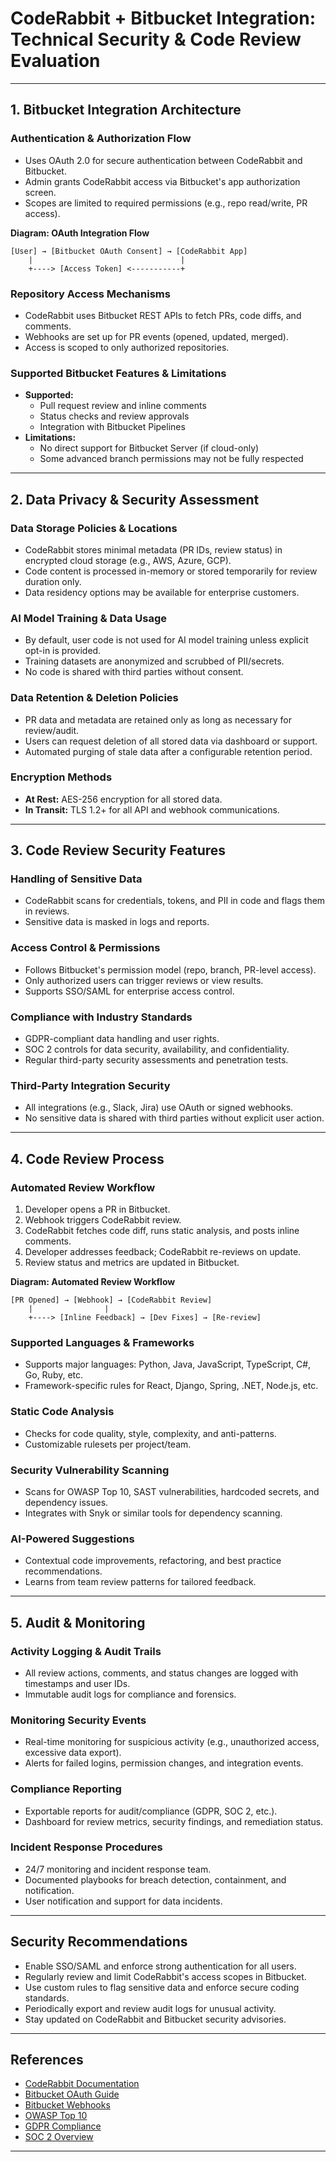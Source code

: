 # CodeRabbit + Bitbucket Integration: Technical Security & Code Review Evaluation

---

## 1. Bitbucket Integration Architecture

### Authentication & Authorization Flow
- Uses OAuth 2.0 for secure authentication between CodeRabbit and Bitbucket.
- Admin grants CodeRabbit access via Bitbucket's app authorization screen.
- Scopes are limited to required permissions (e.g., repo read/write, PR access).

**Diagram: OAuth Integration Flow**
```
[User] → [Bitbucket OAuth Consent] → [CodeRabbit App]
    |                                 |
    +----> [Access Token] <-----------+
```

### Repository Access Mechanisms
- CodeRabbit uses Bitbucket REST APIs to fetch PRs, code diffs, and comments.
- Webhooks are set up for PR events (opened, updated, merged).
- Access is scoped to only authorized repositories.

### Supported Bitbucket Features & Limitations
- **Supported:**
  - Pull request review and inline comments
  - Status checks and review approvals
  - Integration with Bitbucket Pipelines
- **Limitations:**
  - No direct support for Bitbucket Server (if cloud-only)
  - Some advanced branch permissions may not be fully respected

---

## 2. Data Privacy & Security Assessment

### Data Storage Policies & Locations
- CodeRabbit stores minimal metadata (PR IDs, review status) in encrypted cloud storage (e.g., AWS, Azure, GCP).
- Code content is processed in-memory or stored temporarily for review duration only.
- Data residency options may be available for enterprise customers.

### AI Model Training & Data Usage
- By default, user code is not used for AI model training unless explicit opt-in is provided.
- Training datasets are anonymized and scrubbed of PII/secrets.
- No code is shared with third parties without consent.

### Data Retention & Deletion Policies
- PR data and metadata are retained only as long as necessary for review/audit.
- Users can request deletion of all stored data via dashboard or support.
- Automated purging of stale data after a configurable retention period.

### Encryption Methods
- **At Rest:** AES-256 encryption for all stored data.
- **In Transit:** TLS 1.2+ for all API and webhook communications.

---

## 3. Code Review Security Features

### Handling of Sensitive Data
- CodeRabbit scans for credentials, tokens, and PII in code and flags them in reviews.
- Sensitive data is masked in logs and reports.

### Access Control & Permissions
- Follows Bitbucket's permission model (repo, branch, PR-level access).
- Only authorized users can trigger reviews or view results.
- Supports SSO/SAML for enterprise access control.

### Compliance with Industry Standards
- GDPR-compliant data handling and user rights.
- SOC 2 controls for data security, availability, and confidentiality.
- Regular third-party security assessments and penetration tests.

### Third-Party Integration Security
- All integrations (e.g., Slack, Jira) use OAuth or signed webhooks.
- No sensitive data is shared with third parties without explicit user action.

---

## 4. Code Review Process

### Automated Review Workflow
1. Developer opens a PR in Bitbucket.
2. Webhook triggers CodeRabbit review.
3. CodeRabbit fetches code diff, runs static analysis, and posts inline comments.
4. Developer addresses feedback; CodeRabbit re-reviews on update.
5. Review status and metrics are updated in Bitbucket.

**Diagram: Automated Review Workflow**
```
[PR Opened] → [Webhook] → [CodeRabbit Review]
    |                |
    +----> [Inline Feedback] → [Dev Fixes] → [Re-review]
```

### Supported Languages & Frameworks
- Supports major languages: Python, Java, JavaScript, TypeScript, C#, Go, Ruby, etc.
- Framework-specific rules for React, Django, Spring, .NET, Node.js, etc.

### Static Code Analysis
- Checks for code quality, style, complexity, and anti-patterns.
- Customizable rulesets per project/team.

### Security Vulnerability Scanning
- Scans for OWASP Top 10, SAST vulnerabilities, hardcoded secrets, and dependency issues.
- Integrates with Snyk or similar tools for dependency scanning.

### AI-Powered Suggestions
- Contextual code improvements, refactoring, and best practice recommendations.
- Learns from team review patterns for tailored feedback.

---

## 5. Audit & Monitoring

### Activity Logging & Audit Trails
- All review actions, comments, and status changes are logged with timestamps and user IDs.
- Immutable audit logs for compliance and forensics.

### Monitoring Security Events
- Real-time monitoring for suspicious activity (e.g., unauthorized access, excessive data export).
- Alerts for failed logins, permission changes, and integration events.

### Compliance Reporting
- Exportable reports for audit/compliance (GDPR, SOC 2, etc.).
- Dashboard for review metrics, security findings, and remediation status.

### Incident Response Procedures
- 24/7 monitoring and incident response team.
- Documented playbooks for breach detection, containment, and notification.
- User notification and support for data incidents.

---

## Security Recommendations
- Enable SSO/SAML and enforce strong authentication for all users.
- Regularly review and limit CodeRabbit's access scopes in Bitbucket.
- Use custom rules to flag sensitive data and enforce secure coding standards.
- Periodically export and review audit logs for unusual activity.
- Stay updated on CodeRabbit and Bitbucket security advisories.

---

## References
- [CodeRabbit Documentation](https://coderabbit.ai/docs)
- [Bitbucket OAuth Guide](https://developer.atlassian.com/cloud/bitbucket/oauth-2/)
- [Bitbucket Webhooks](https://support.atlassian.com/bitbucket-cloud/docs/manage-webhooks/)
- [OWASP Top 10](https://owasp.org/www-project-top-ten/)
- [GDPR Compliance](https://gdpr.eu/)
- [SOC 2 Overview](https://www.aicpa.org/resources/article/soc-2-report)

---
